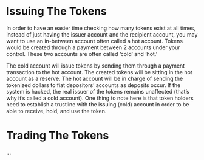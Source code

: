 # Issuing The Tokens
In order to have an easier time checking how many tokens exist at all times, instead of just having the issuer account and the recipient account, you may want to use an in-between account often called a hot account. Tokens would be created through a payment between 2 accounts under your control. These two accounts are often called ‘cold’ and ‘hot.’

The cold account will issue tokens by sending them through a payment transaction to the hot account. The created tokens will be sitting in the hot account as a reserve.
The hot account will be in charge of sending the tokenized dollars to fiat depositors’ accounts as deposits occur.
If the system is hacked, the real issuer of the tokens remains unaffected (that’s why it’s called a cold account). One thing to note here is that token holders need to establish a trustline with the issuing (cold) account in order to be able to receive, hold, and use the token.

# Trading The Tokens
...
